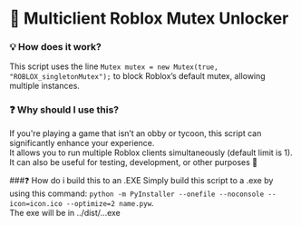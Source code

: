 # 🚀 Multiclient Roblox Mutex Unlocker

### 💡 How does it work?  
This script uses the line `Mutex mutex = new Mutex(true, "ROBLOX_singletonMutex");` to block Roblox’s default mutex, allowing multiple instances.

### ❓ Why should I use this?  
If you're playing a game that isn’t an obby or tycoon, this script can significantly enhance your experience.  
It allows you to run multiple Roblox clients simultaneously (default limit is 1).<br>
It can also be useful for testing, development, or other purposes 🫣

###❓ How do i build this to an .EXE
Simply build this script to a .exe by using this command: `python -m PyInstaller --onefile --noconsole --icon=icon.ico --optimize=2 name.pyw`.<br>
The exe will be in ../dist/...exe
